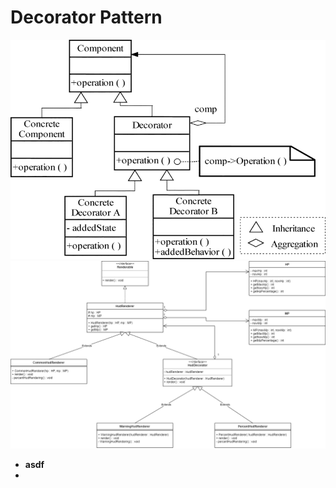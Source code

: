 # Decorator Pattern

![ex_screenshot](../../../../resources/decorator/Class-diagram-of-decorator-pattern.png)
![ex_screenshot](../../../../resources/decorator/Decorator_Pattern.png)

- **asdf**
- 